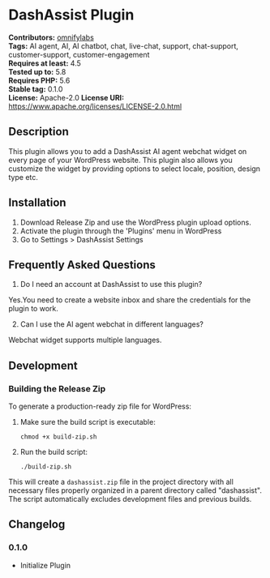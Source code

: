 # DashAssist Plugin #
**Contributors:** [omnifylabs](https://profiles.wordpress.org/omnifylabs/)  
**Tags:** AI agent, AI, AI chatbot, chat, live-chat, support, chat-support, customer-support, customer-engagement  
**Requires at least:** 4.5  
**Tested up to:** 5.8  
**Requires PHP:** 5.6  
**Stable tag:** 0.1.0  
**License:** Apache-2.0
**License URI:** https://www.apache.org/licenses/LICENSE-2.0.html  

## Description ##

This plugin allows you to add a DashAssist AI agent webchat widget on every page of your WordPress website. This plugin also allows you customize the widget by providing options to select locale, position, design type etc.

## Installation ##

1. Download Release Zip and use the WordPress plugin upload options.
2. Activate the plugin through the 'Plugins' menu in WordPress
3. Go to Settings > DashAssist Settings

## Frequently Asked Questions ##

1. Do I need an account at DashAssist to use this plugin?

Yes.You need to create a website inbox and share the credentials for the plugin to work.

2. Can I use the AI agent webchat in different languages?

Webchat widget supports multiple languages.

## Development ##

### Building the Release Zip ###

To generate a production-ready zip file for WordPress:

1. Make sure the build script is executable:
   ```
   chmod +x build-zip.sh
   ```

2. Run the build script:
   ```
   ./build-zip.sh
   ```

This will create a `dashassist.zip` file in the project directory with all necessary files properly organized in a parent directory called "dashassist". The script automatically excludes development files and previous builds.

## Changelog ##

### 0.1.0 ###
- Initialize Plugin